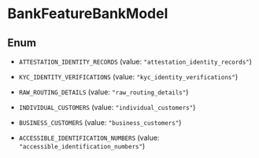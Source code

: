 

# BankFeatureBankModel

## Enum


* `ATTESTATION_IDENTITY_RECORDS` (value: `"attestation_identity_records"`)

* `KYC_IDENTITY_VERIFICATIONS` (value: `"kyc_identity_verifications"`)

* `RAW_ROUTING_DETAILS` (value: `"raw_routing_details"`)

* `INDIVIDUAL_CUSTOMERS` (value: `"individual_customers"`)

* `BUSINESS_CUSTOMERS` (value: `"business_customers"`)

* `ACCESSIBLE_IDENTIFICATION_NUMBERS` (value: `"accessible_identification_numbers"`)



